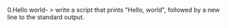 0.Hello world- > write a script that prints "Hello, world", followed by a new line to the standard output.
